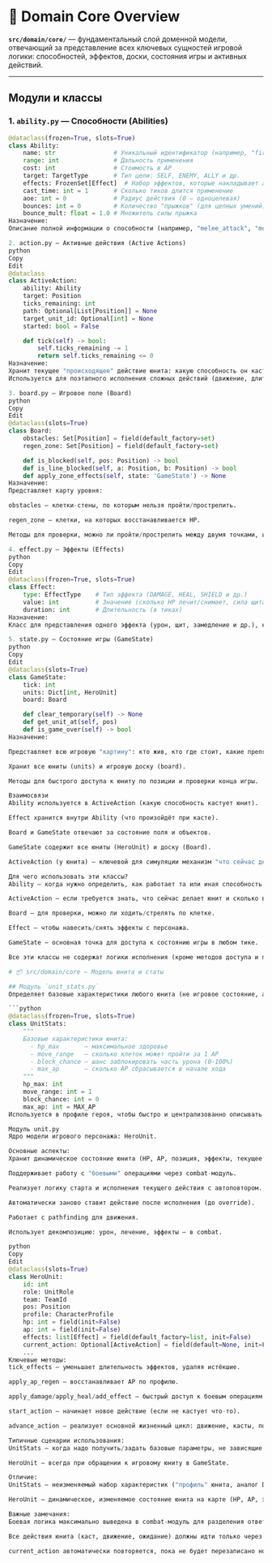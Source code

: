 # 🧩 Domain Core Overview

**`src/domain/core/`** — фундаментальный слой доменной модели, отвечающий за представление всех ключевых сущностей игровой логики: способностей, эффектов, доски, состояния игры и активных действий.

---

## Модули и классы

### 1. `ability.py` — **Способности (Abilities)**

```python
@dataclass(frozen=True, slots=True)
class Ability:
    name: str                # Уникальный идентификатор (например, "fireball")
    range: int               # Дальность применения
    cost: int                # Стоимость в AP
    target: TargetType       # Тип цели: SELF, ENEMY, ALLY и др.
    effects: FrozenSet[Effect]  # Набор эффектов, которые накладывает абилка
    cast_time: int = 1       # Сколько тиков длится применение
    aoe: int = 0             # Радиус действия (0 — одноцелевая)
    bounces: int = 0         # Количество "прыжков" (для цепных умений)
    bounce_mult: float = 1.0 # Множитель силы прыжка
Назначение:
Описание полной информации о способности (например, "melee_attack", "move_to", "fireball"). Абилка содержит все параметры для симуляции применения.

2. action.py — Активные действия (Active Actions)
python
Copy
Edit
@dataclass
class ActiveAction:
    ability: Ability
    target: Position
    ticks_remaining: int
    path: Optional[List[Position]] = None
    target_unit_id: Optional[int] = None
    started: bool = False

    def tick(self) -> bool:
        self.ticks_remaining -= 1
        return self.ticks_remaining <= 0
Назначение:
Хранит текущее "происходящее" действие юнита: какую способность он кастует, по какой цели, сколько тиков осталось, какой путь идёт (для движения), начато ли применение.
Используется для поэтапного исполнения сложных действий (движение, длительные касты).

3. board.py — Игровое поле (Board)
python
Copy
Edit
@dataclass(slots=True)
class Board:
    obstacles: Set[Position] = field(default_factory=set)
    regen_zone: Set[Position] = field(default_factory=set)

    def is_blocked(self, pos: Position) -> bool
    def is_line_blocked(self, a: Position, b: Position) -> bool
    def apply_zone_effects(self, state: 'GameState') -> None
Назначение:
Представляет карту уровня:

obstacles — клетки-стены, по которым нельзя пройти/прострелить.

regen_zone — клетки, на которых восстанавливается HP.

Методы для проверки, можно ли пройти/прострелить между двумя точками, и применения зональных эффектов.

4. effect.py — Эффекты (Effects)
python
Copy
Edit
@dataclass(frozen=True, slots=True)
class Effect:
    type: EffectType    # Тип эффекта (DAMAGE, HEAL, SHIELD и др.)
    value: int          # Значение (сколько HP лечит/снимает, сила щита и др.)
    duration: int       # Длительность (в тиках)
Назначение:
Класс для представления одного эффекта (урон, щит, замедление и др.), который накладывается абилкой на цель.

5. state.py — Состояние игры (GameState)
python
Copy
Edit
@dataclass(slots=True)
class GameState:
    tick: int
    units: Dict[int, HeroUnit]
    board: Board

    def clear_temporary(self) -> None
    def get_unit_at(self, pos)
    def is_game_over(self) -> bool
Назначение:

Представляет всю игровую "картину": кто жив, кто где стоит, какие препятствия.

Хранит все юниты (units) и игровую доску (board).

Методы для быстрого доступа к юниту по позиции и проверки конца игры.

Взаимосвязи
Ability используется в ActiveAction (какую способность кастует юнит).

Effect хранится внутри Ability (что произойдёт при касте).

Board и GameState отвечают за состояние поля и объектов.

GameState содержит все юниты (HeroUnit) и доску (Board).

ActiveAction (у юнита) — ключевой для симуляции механизм "что сейчас делает юнит".

Для чего использовать эти классы?
Ability — когда нужно определить, как работает та или иная способность.

ActiveAction — если требуется знать, что сейчас делает юнит и сколько времени осталось.

Board — для проверки, можно ли ходить/стрелять по клетке.

Effect — чтобы навесить/снять эффекты с персонажа.

GameState — основная точка для доступа к состоянию игры в любом тике.

Все эти классы не содержат логики исполнения (кроме методов доступа и простых операций) и образуют чистую, независимую доменную модель. Вся "магия" симуляции происходит в engine — эти классы лишь её описывают.

# 📦 src/domain/core — Модель юнита и статы

## Модуль `unit_stats.py`
Определяет базовые характеристики любого юнита (не игровое состояние, а "паспорт"):

```python
@dataclass(frozen=True, slots=True)
class UnitStats:
    """
    Базовые характеристики юнита:
      - hp_max       — максимальное здоровье
      - move_range   — сколько клеток может пройти за 1 AP
      - block_chance — шанс заблокировать часть урона (0-100%)
      - max_ap       — сколько AP сбрасывается в начале хода
    """
    hp_max: int
    move_range: int = 1
    block_chance: int = 0
    max_ap: int = MAX_AP
Используется в профиле героя, чтобы быстро и централизованно описывать все "постоянные" параметры юнита.

Модуль unit.py
Ядро модели игрового персонажа: HeroUnit.

Основные аспекты:
Хранит динамическое состояние юнита (HP, AP, позиция, эффекты, текущее действие).

Поддерживает работу с "боевыми" операциями через combat-модуль.

Реализует логику старта и исполнения текущего действия с автоповтором.

Автоматически заново ставит действие после исполнения (до override).

Работает с pathfinding для движения.

Использует декомпозицию: урон, лечение, эффекты — в combat.

python
Copy
Edit
@dataclass(slots=True)
class HeroUnit:
    id: int
    role: UnitRole
    team: TeamId
    pos: Position
    profile: CharacterProfile
    hp: int = field(init=False)
    ap: int = field(init=False)
    effects: list[Effect] = field(default_factory=list, init=False)
    current_action: Optional[ActiveAction] = field(default=None, init=False)
    ...
Ключевые методы:
tick_effects — уменьшает длительность эффектов, удаляя истёкшие.

apply_ap_regen — восстанавливает AP по профилю.

apply_damage/apply_heal/add_effect — быстрый доступ к боевым операциям (делегирует combat-модулю).

start_action — начинает новое действие (если не кастует что-то).

advance_action — реализует основной жизненный цикл: движение, касты, повтор.

Типичные сценарии использования:
UnitStats — когда надо получить/задать базовые параметры, не зависящие от состояния боя.

HeroUnit — всегда при обращении к игровому юниту в GameState.

Отличие:
UnitStats — неизменяемый набор характеристик ("профиль" юнита, аналог D&D stat block).

HeroUnit — динамическое, изменяемое состояние юнита на карте (HP, AP, эффекты, позиция, текущее действие).

Важные замечания:
Боевая логика максимально выведена в combat-модуль для разделения ответственности.

Все действия юнита (каст, движение, ожидание) должны идти только через advance_action.

current_action автоматически повторяется, пока не будет перезаписано новым интентом.